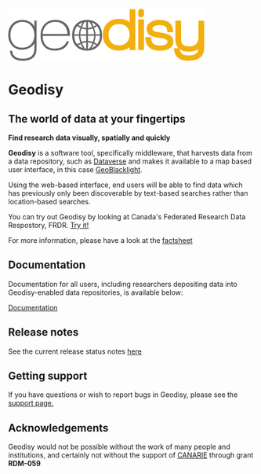 ![Geodisy logo](userguides/images/GeodisyLogoSmall.png)

# Geodisy

## The world of data at your fingertips

**Find research data visually, spatially and quickly**

**Geodisy** is a software tool, specifically middleware, that harvests data from a data repository, such as [Dataverse](https://dataverse.org) and makes it available to a map based user interface, in this case [GeoBlacklight](https://geoblacklight.org).

Using the web-based interface, end users will be able to find data which has previously only been discoverable by text-based searches rather than location-based searches.

You can try out Geodisy by looking at Canada's Federated Research Data Respostory, FRDR. [Try it!](https://geo.frdr.ca)

For more information, please have a look at the [factsheet](factsheet.md)

## Documentation

Documentation for all users, including researchers depositing data into Geodisy-enabled data repositories, is available below:

[Documentation](documentationIndex.md)

## Release notes

See the current release status notes [here](releaseNotes.md)

## Getting support

If you have questions or wish to report bugs in Geodisy, please see the [support page.](support.md)

## Acknowledgements

Geodisy would not be possible without the work of many people and institutions, and certainly not without the support of [CANARIE](https://canarie.ca) through grant **RDM-059**






